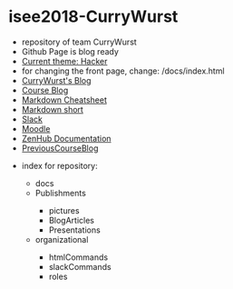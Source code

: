 # isee2018-CurryWurst
<ul>
  <li>repository of team CurryWurst</li>
  <li>Github Page is blog ready</li>
  <!--<li><a href="https://github.com/pages-themes/minimal">Current theme: Minimal</a></li>-->
  <li><a href="https://github.com/pages-themes/hacker">Current theme: Hacker</a></li>
  <li>for changing the front page, change: /docs/index.html</li>
  <li><a href="https://dbse-teaching.github.io/isee2018-CurryWurst/">CurryWurst's Blog</a></li>
  <li><a href="https://dbse-teaching.github.io/isee2018/">Course Blog</a></li>
  <li><a href="https://github.com/adam-p/markdown-here/wiki/Markdown-Cheatsheet#emphasis">Markdown Cheatsheet</a></li>
  <li><a href="http://packetlife.net/media/library/16/Markdown.pdf">Markdown short</a></li>
  <li><a href="https://currywurstworkspace.slack.com/messages/CA19F7ML2/">Slack</a></li>
  <li><a href="https://elearning.ovgu.de/course/view.php?id=4181">Moodle</a></li>
  <li><a href="https://www.zenhub.com/guides/project-management-with-zenhub">ZenHub Documentation</a></li>
  <li><a href="https://dbse-teaching.github.io/isee2017/">PreviousCourseBlog</a></li>
</ul>
<p>
<ul>
<li>index for repository:</li>
<ul>
<li>docs</li>
<li>Publishments</li>
<ul>
<li>pictures</li>
<li>BlogArticles</li>
<li>Presentations</li>
</ul>
<li>organizational</li>
<ul>
<li>htmlCommands</li>
<li>slackCommands</li>
<li>roles</li>
</ul>
</ul>
</ul>
</p>
